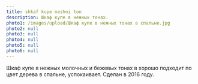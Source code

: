 ```yaml
---
title: shkaf kupe neshni ton
description: Шкаф купе в нежных тонах.
photo1: /images/upload/Шкаф купе в нежных тонах в спальне.jpg
photo2: null
photo3: null
photo4: null
photo5: null
photo6: null
---
```

Шкаф купе в нежных молочных и бежевых тонах в хорошо подходит по цвет дерева в спальне, успокаивает. Сделан в 2016 году.
